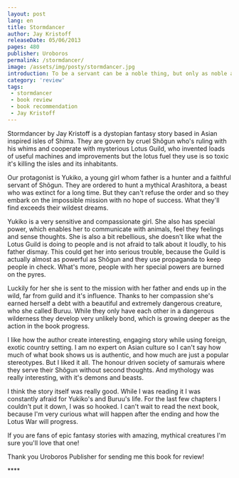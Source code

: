 ```yaml
---
layout: post
lang: en
title: Stormdancer
author: Jay Kristoff
releaseDate: 05/06/2013
pages: 480
publisher: Uroboros
permalink: /stormdancer/
image: /assets/img/posty/stormdancer.jpg
introduction: To be a servant can be a noble thing, but only as noble as the master served.
category: 'review'
tags:
 - stormdancer
 - book review
 - book recommendation
 - Jay Kristoff
---
```

Stormdancer by Jay Kristoff is a dystopian fantasy story based in Asian inspired isles of Shima. They are govern by cruel Shõgun who's ruling with his whims and cooperate with mysterious Lotus Guild, who invented loads of useful machines and improvements but the lotus fuel they use is so toxic it's killing the isles and its inhabitants.

Our protagonist is Yukiko, a young girl whom father is a hunter and a faithful servant of  Shõgun. They are ordered to hunt a mythical Arashitora, a beast who was extinct for a long time. But they can't refuse the order and so they embark on the impossible mission with no hope of success. What they'll find exceeds their wildest dreams.

Yukiko is a very sensitive and compassionate girl. She also has special power, which enables her to communicate with animals, feel they feelings and sense thoughts. She is also a bit rebellious, she doesn't like what the Lotus Guild is doing to people and is not afraid to talk about it loudly, to his father dismay. This could get her into serious trouble, because the Guild is actually almost as powerful as Shõgun and they use propaganda to keep people in check. What's more, people with her special powers are burned on the pyres.

Luckily for her she is sent to the mission with her father and ends up in the wild, far from guild and it's influence. Thanks to her compassion she's earned herself a debt with a beautiful and extremely dangerous creature, who she called Buruu. While they only have each other in a dangerous wilderness they develop very unlikely bond, which is growing deeper as the action in the book progress.

I like how the author create interesting, engaging story while using foreign, exotic country setting. I am no expert on Asian culture so I can't say how much of what book shows us is authentic, and how much are just a popular stereotypes. But I liked it all. The honour driven society of samurais where they serve their Shõgun without second thoughts. And mythology was really interesting, with it's demons and beasts.

I think the story itself was really good. While I was reading it I was constantly afraid for Yukiko's and Buruu's life. For the last few chapters I couldn't put it down, I was so hooked.  I can't wait to read the next book, because I'm very curious what will happen after the ending and how the Lotus War will progress.

If you are fans of epic fantasy stories with amazing, mythical creatures I'm sure you'll love that one!

Thank you Uroboros Publisher for sending me this book for review!

 \*\*\*\*
